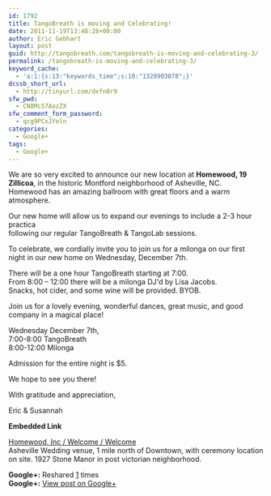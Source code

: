 ```yaml
---
id: 1792
title: TangoBreath is moving and Celebrating!
date: 2011-11-19T13:48:28+00:00
author: Eric Gebhart
layout: post
guid: http://tangobreath.com/tangobreath-is-moving-and-celebrating-3/
permalink: /tangobreath-is-moving-and-celebrating-3/
keyword_cache:
  - 'a:1:{s:13:"keywords_time";s:10:"1328903078";}'
dcssb_short_url:
  - http://tinyurl.com/dxfn8r9
sfw_pwd:
  - CN8Mc57AozZX
sfw_comment_form_password:
  - qcg9PCxJYeln
categories:
  - Google+
tags:
  - Google+
---
```

We are so very excited to announce our new location at **Homewood, 19 Zillicoa**, in the historic Montford neighborhood of Asheville, NC.   
Homewood has an amazing ballroom with great floors and a warm atmosphere.

Our new home will allow us to expand our evenings to include a 2-3 hour practica  
following our regular TangoBreath & TangoLab sessions.

To celebrate, we cordially invite you to join us for a milonga on our first night in our new home on Wednesday, December 7th.

There will be a one hour TangoBreath starting at 7:00.   
From 8:00 &#8211; 12:00 there will be a milonga DJ'd by Lisa Jacobs.  
Snacks, hot cider, and some wine will be provided. BYOB.

Join us for a lovely evening, wonderful dances, great music, and good company in a magical place! 

Wednesday December 7th,  
7:00-8:00 TangoBreath  
8:00-12:00 Milonga

Admission for the entire night is $5.

We hope to see you there!

With gratitude and appreciation,

Eric & Susannah

<p style='clear:both;'>
  <p style='margin-bottom:5px;'>
    <strong>Embedded Link</strong>
  </p>
  
  <p>
    <a href='http://www.mybelovedhomewood.com/'>Homewood, Inc / Welcome / Welcome</a><br /> Asheville Wedding venue, 1 mile north of Downtown, with ceremony location on site. 1927 Stone Manor in post victorian neighborhood.
  </p>
  
  <p style='clear:both;'>
    <strong>Google+:</strong> Reshared <a href='https://plus.google.com/113145648275577627533/posts/MwpAENxuRv3' target='_new'>1</a> times<br /> <strong>Google+:</strong> <a href='https://plus.google.com/113145648275577627533/posts/MwpAENxuRv3' target='_new'>View post on Google+</a>
  </p>